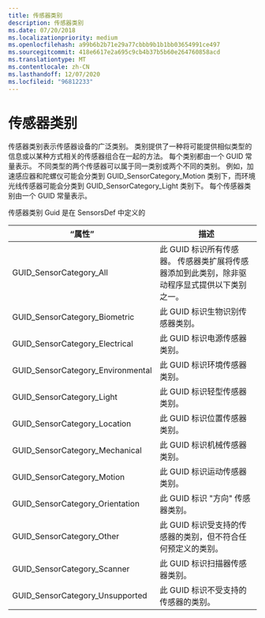 ```yaml
---
title: 传感器类别
description: 传感器类别
ms.date: 07/20/2018
ms.localizationpriority: medium
ms.openlocfilehash: a99b6b2b71e29a77cbbb9b1b1bb03654991ce497
ms.sourcegitcommit: 418e6617e2a695c9cb4b37b5b60e264760858acd
ms.translationtype: MT
ms.contentlocale: zh-CN
ms.lasthandoff: 12/07/2020
ms.locfileid: "96812233"
---
```

# <a name="sensor-categories"></a>传感器类别

传感器类别表示传感器设备的广泛类别。 类别提供了一种将可能提供相似类型的信息或以某种方式相关的传感器组合在一起的方法。 每个类别都由一个 GUID 常量表示。 不同类型的两个传感器可以属于同一类别或两个不同的类别。 例如，加速感应器和陀螺仪可能会分类到 GUID_SensorCategory_Motion 类别下，而环境光线传感器可能会分类到 GUID_SensorCategory_Light 类别下。 每个传感器类别由一个 GUID 常量表示。

传感器类别 Guid 是在 SensorsDef 中定义的

| “属性” | 描述 |
| --- | --- |
| GUID_SensorCategory_All| 此 GUID 标识所有传感器。 传感器类扩展将传感器添加到此类别，除非驱动程序显式提供以下类别之一。 |
| GUID_SensorCategory_Biometric | 此 GUID 标识生物识别传感器类别。 |
| GUID_SensorCategory_Electrical | 此 GUID 标识电源传感器类别。 |
| GUID_SensorCategory_Environmental| 此 GUID 标识环境传感器类别。 |
| GUID_SensorCategory_Light| 此 GUID 标识轻型传感器类别。 |
| GUID_SensorCategory_Location | 此 GUID 标识位置传感器类别。 |
| GUID_SensorCategory_Mechanical| 此 GUID 标识机械传感器类别。 |
| GUID_SensorCategory_Motion| 此 GUID 标识运动传感器类别。 |
| GUID_SensorCategory_Orientation | 此 GUID 标识 "方向" 传感器类别。 |
| GUID_SensorCategory_Other | 此 GUID 标识受支持的传感器的类别，但不符合任何预定义的类别。 |
| GUID_SensorCategory_Scanner| 此 GUID 标识扫描器传感器类别。 |
| GUID_SensorCategory_Unsupported| 此 GUID 标识不受支持的传感器的类别。 |

